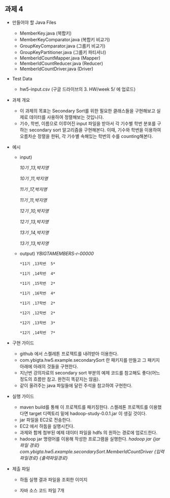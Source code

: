 ## 과제 4

- 만들어야 할 Java Files
  - MemberKey.java (복합키)
  - MemberKeyComparator.java (복합키 비교기)
  - GroupKeyComparator.java (그룹키 비교기)
  - GroupKeyPartitioner.java (그룹키 파티셔너)
  - MemberIdCountMapper.java (Mapper)
  - MemberIdCountReducer.java (Reducer)
  - MemberIdCountDriver.java (Driver)


- Test Data
  - hw5-input.csv (구글 드라이브의 3. HW/week 5/ 에 업로드)


- 과제 개요
  - 이 과제의 목표는 Secondary Sort를 위한 필요한 클래스들을 구현해보고 실제로 데이터를 사용하여 정렬해보는 것입니다.
  - 기수, 학번, 이름으로 이루어진 input 파일을 받아서 각 기수별 학번 분포를 구하는 secondary sort 알고리즘을 구현해본다. 이때, 기수와 학번을 이용하여 오름차순 정렬을 한뒤, 각 기수별 속해있는 학번의 수를 counting해본다. 

- 예시

  - input)

    *10기 ,13,박지영*
    
    *10기 ,11,박지영*
    
    *11기 ,17,박지영*
    
    *11기 ,11,박지영*
    
    *12기 ,10,박지영*
    
    *12기 ,13,박지영*
    
    *13기 ,14,박지영*
    
    *13기 ,13,박지영*
   
  - output)
    *YBIGTAMEMBERS-r-00000*
        
        *11기 ,13학번  5*
        
        *11기 ,14학번  4*
        
        *11기 ,15학번  2*
        
        *11기 ,16학번  4*
        
        *11기 ,17학번  2*
        
        *12기 ,12학번  2*
        
        *12기 ,13학번  3*
        
        *12기 ,14학번  7*
        

- 구현 가이드
  - github 에서 스켈레톤 프로젝트를 내려받아 이용한다.
  - com.ybigta.hw5.example.secondarySort 란 패키지를 만들고 그 패키지 아래에 아래의 것들을 구현한다.
  - 지난번 강의자료의 secondary sort 부분의 예제 코드를 참고해도 좋다(어느 정도의 흐름만 참고. 완전히 똑같지는 않음).
  - 같이 올려주는 java 파일들에 달린 주석을 참고하여 구현한다. 


- 실행 가이드

  - maven build를 통해 이 프로젝트를 패키징한다. 스켈레톤 프로젝트를 이용했다면 target 디렉토리 밑에 hadoop-study-0.0.1.jar 이 생길 것이다.
  - jar 파일을 EC2로 전송한다.
  - EC2 에서 하둡을 실행시킨다.
  - 과제와 함께 첨부된 예제 데이터 파일을 hdfs 의 원하는 경로에 업로드한다.
  - hadoop jar 명령어를 이용해 작성한 프로그램을 실행한다.
    *hadoop jar {jar 파일 경로} com.ybigta.hw5.example.secondarySort.MemberIdCountDriver {입력파일경로} {출력파일경로}*

- 제출 파일

  - 하둡 실행 결과 파일을 조회한 이미지

  - 자바 소스 코드 파일 7개

